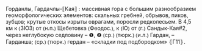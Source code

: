 ---
---

Горданлы, Гардачлы-⟦Кая⟧
: массивная гора с большим разнообразием геоморфологических элементов: скальных гребней, обрывов, пиков, зубцов; крутые откосы изрыты оврагами, поросли редколесьем. В 4,5 км к ⦅ЗЮЗ⦆ от ⦅н.п.⦆ Щебетовка ⦅Феодос.⦆, к ⦅Ю⦆ от ⦅г.⦆ Сандык-Кая#2, через неглубокую седловину – ❶, ❷ ⦅ср.⦆ ⦅тюрк.⦆ ⦅и.л.⦆ Гардан, – Гарданша; ⦅ср.⦆ ⦅тюрк.⦆ гердан – «складки под подбородком» ⦃Г11⦄.
